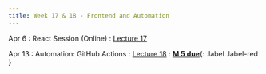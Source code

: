 ```yaml
---
title: Week 17 & 18 - Frontend and Automation 
---
```

Apr 6
: React Session (Online)
  : [Lecture 17](https://github.com/dlops-io/app-building-crashcourse)

Apr 13
: Automation: GitHub Actions
  : [Lecture 18](../assets/lectures/lecture18/13_operations_automation.pdf)
: [**M 5 due**](https://pwdomination.github.io/AI-5/milestone5/){: .label .label-red }


  
  